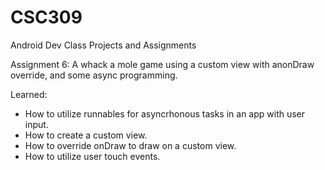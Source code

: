 # CSC309
Android Dev Class Projects and Assignments

Assignment 6: A whack a mole game using a custom view with anonDraw override, and some async programming.

Learned: 

- How to utilize runnables for asyncrhonous tasks in an app with user input.
- How to create a custom view.
- How to override onDraw to draw on a custom view.
- How to utilize user touch events.
